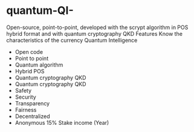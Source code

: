 # quantum-QI-
Open-source, point-to-point, developed with the scrypt algorithm in POS hybrid format and with quantum cryptography QKD
Features
Know the characteristics of the currency Quantum Intelligence

- Open code
- Point to point
- Quantum algorithm
- Hybrid POS
- Quantum cryptography QKD
- Quantum cryptography QKD
- Safety
- Security
- Transparency
- Fairness
- Decentralized
- Anonymous
15%
Stake income (Year)
